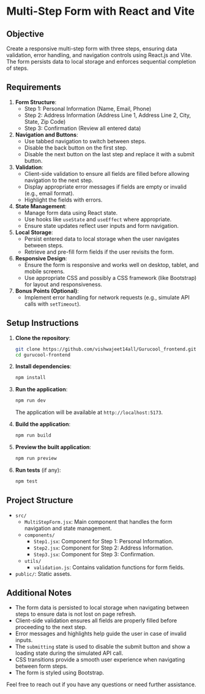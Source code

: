 # Multi-Step Form with React and Vite

## Objective
Create a responsive multi-step form with three steps, ensuring data validation, error handling, and navigation controls using React.js and Vite. The form persists data to local storage and enforces sequential completion of steps.

## Requirements
1. **Form Structure**:
    - Step 1: Personal Information (Name, Email, Phone)
    - Step 2: Address Information (Address Line 1, Address Line 2, City, State, Zip Code)
    - Step 3: Confirmation (Review all entered data)
2. **Navigation and Buttons**:
    - Use tabbed navigation to switch between steps.
    - Disable the back button on the first step.
    - Disable the next button on the last step and replace it with a submit button.
3. **Validation**:
    - Client-side validation to ensure all fields are filled before allowing navigation to the next step.
    - Display appropriate error messages if fields are empty or invalid (e.g., email format).
    - Highlight the fields with errors.
4. **State Management**:
    - Manage form data using React state.
    - Use hooks like `useState` and `useEffect` where appropriate.
    - Ensure state updates reflect user inputs and form navigation.
5. **Local Storage**:
    - Persist entered data to local storage when the user navigates between steps.
    - Retrieve and pre-fill form fields if the user revisits the form.
6. **Responsive Design**:
    - Ensure the form is responsive and works well on desktop, tablet, and mobile screens.
    - Use appropriate CSS and possibly a CSS framework (like Bootstrap) for layout and responsiveness.
7. **Bonus Points (Optional)**:
    - Implement error handling for network requests (e.g., simulate API calls with `setTimeout`).


## Setup Instructions
1. **Clone the repository**:
    ```sh
    git clone https://github.com/vishwajeet14all/Gurucool_frontend.git
    cd gurucool-frontend
    ```

2. **Install dependencies**:
    ```sh
    npm install
    ```

3. **Run the application**:
    ```sh
    npm run dev
    ```

    The application will be available at `http://localhost:5173`.

4. **Build the application**:
    ```sh
    npm run build
    ```

5. **Preview the built application**:
    ```sh
    npm run preview
    ```

6. **Run tests** (if any):
    ```sh
    npm test
    ```

## Project Structure
- `src/`
  - `MultiStepForm.jsx`: Main component that handles the form navigation and state management.
  - `components/`
    - `Step1.jsx`: Component for Step 1: Personal Information.
    - `Step2.jsx`: Component for Step 2: Address Information.
    - `Step3.jsx`: Component for Step 3: Confirmation.
  - `utils/`
    - `validation.js`: Contains validation functions for form fields.   
- `public/`: Static assets.

## Additional Notes
- The form data is persisted to local storage when navigating between steps to ensure data is not lost on page refresh.
- Client-side validation ensures all fields are properly filled before proceeding to the next step.
- Error messages and highlights help guide the user in case of invalid inputs.
- The `submitting` state is used to disable the submit button and show a loading state during the simulated API call.
- CSS transitions provide a smooth user experience when navigating between form steps.
- The form is styled using Bootstrap.

Feel free to reach out if you have any questions or need further assistance.
